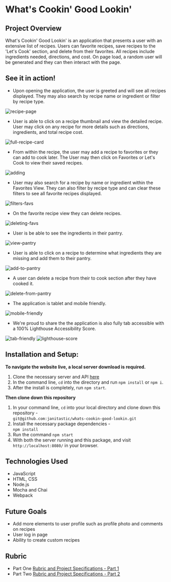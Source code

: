 # What's Cookin' Good Lookin'

## Project Overview

What's Cookin' Good Lookin' is an application that presents a user with an extensive list of recipes. Users can favorite recipes, save recipes to the 'Let's Cook' section, and delete from their favorites. All recipes include ingredients needed, directions, and cost. On page load, a random user will be generated and they can then interact with the page.

## See it in action!
- Upon opening the application, the user is greeted and will see all recipes displayed. They may also search by recipe name or ingredient or filter by recipe type.

![recipe-page](https://github.com/janitastic/whats-cookin-good-lookin/blob/main/github/Recipe-Page.gif)

- User is able to click on a recipe thumbnail and view the detailed recipe. User may click on any recipe for more details such as directions, ingredients, and total   recipe cost.

![full-recipe-card](https://github.com/janitastic/whats-cookin-good-lookin/blob/main/github/Full-Recipe-Card.gif)

- From within the recipe, the user may add a recipe to favorites or they can add to cook later. The User may then click on Favorites or Let's Cook to view their saved recipes.

![adding](https://github.com/janitastic/whats-cookin-good-lookin/blob/main/github/Adding-to-Favorites-and-to-Cook.gif)

- User may also search for a recipe by name or ingredient within the Favorites View. They can also filter by recipe type and can clear these filters to see all favorite recipes displayed. 

![filters-favs](https://github.com/janitastic/whats-cookin-good-lookin/blob/main/github/Filtering-Favorites.gif)

- On the favorite recipe view they can delete recipes. 

![deleting-favs](https://github.com/janitastic/whats-cookin-good-lookin/blob/main/github/Deleting-Favorites.gif)

- User is be able to see the ingredients in their pantry.

![view-pantry](https://github.com/janitastic/whats-cookin-good-lookin/blob/main/github/View-Pantry.gif)

- User is able to click on a recipe to determine what ingredients they are missing and add them to their pantry.

![add-to-pantry](https://github.com/janitastic/whats-cookin-good-lookin/blob/main/github/Add-To-Pantry.gif)

- A user can delete a recipe from their to cook section after they have cooked it.

![delete-from-pantry](https://github.com/janitastic/whats-cookin-good-lookin/blob/main/github/Remove-From-Pantry.gif)

- The application is tablet and mobile friendly.

![mobile-friendly](https://github.com/janitastic/whats-cookin-good-lookin/blob/main/github/Mobile-Friendly.gif)

- We're proud to share the the application is also fully tab accessible with a 100% Lighthouse Accessibility Score.

![tab-friendly](https://github.com/janitastic/whats-cookin-good-lookin/blob/main/github/Tab-Friendly.gif)
![lighthouse-score](https://github.com/janitastic/whats-cookin-good-lookin/blob/main/github/Lighthouse-Score.png)


## Installation and Setup:
**To navigate the website live, a local server download is required.**
  1. Clone the necessary server and API [here](https://github.com/turingschool-examples/whats-cookin-api)
  2. In the command line, `cd` into the directory and run `npm install` or `npm i`.
  3. After the install is completely, run `npm start`.

**Then clone down this repository**
  1. In your command line, `cd` into your local directory and clone down this repository -<br>
      `git@github.com:janitastic/whats-cookin-good-lookin.git`
  2. Install the necessary package dependencies - <br>
      `npm install`
  3. Run the command `npm start` 
  4. With both the server running and this package, and visit `http://localhost:8080/` in your browser.

## Technologies Used
  - JavaScript
  - HTML, CSS
  - Node.js
  - Mocha and Chai
  - Webpack

## Future Goals
  - Add more elements to user profile such as profile photo and comments on recipes
  - User log in page
  - Ability to create custom recipes

## Rubric
  - Part One [Rubric and Project Specifications - Part 1](https://frontend.turing.edu/projects/whats-cookin-part-one.html)
  - Part Two [Rubric and Project Specifications - Part 2](https://frontend.turing.edu/projects/whats-cookin-part-two.html) 


